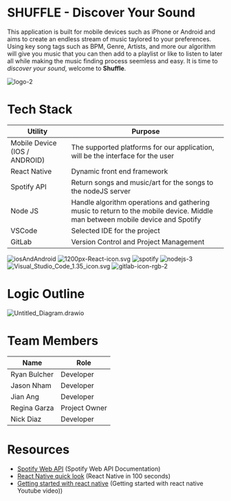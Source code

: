 # SHUFFLE - Discover Your Sound

This application is built for mobile devices such as iPhone or Android and aims to create an endless stream of music taylored to your preferences. Using key song tags such as BPM, Genre, Artists, and more our algorithm will give you music that you can then add to a playlist or like to listen to later all while making the music finding process seemless and easy. It is time to _discover your sound_, welcome to **Shuffle**.

![logo-2](/uploads/1d4abc75cb5fe201bffdd1cf4fc5b69a/logo-2.jpg)

# Tech Stack

| Utility | Purpose |
| ------ | ------ |
| Mobile Device (IOS / ANDROID) | The supported platforms for our application, will be the interface for the user |
| React Native | Dynamic front end framework| 
| Spotify API | Return songs and music/art for the songs to the nodeJS server | 
| Node JS | Handle algorithm operations and gathering music to return to the mobile device. Middle man between mobile device and Spotify| 
| VSCode | Selected IDE for the project | 
| GitLab | Version Control and Project Management | 

![iosAndAndroid](/uploads/dec1ed9f4b988d8dd41fa8015993fcb6/iosAndAndroid.png) ![1200px-React-icon.svg](/uploads/f38f947f0f979732c67b8a22a20a17cc/1200px-React-icon.svg.png) ![spotify](/uploads/1207b42729ccbde6f088bfd9e520b3eb/spotify.png) ![nodejs-3](/uploads/1d1f6b8a9a9c2f3580e9c22d3953a075/nodejs-3.png)  ![Visual_Studio_Code_1.35_icon.svg](/uploads/d9c973127e0cd745ad41bc8b14d6999d/Visual_Studio_Code_1.35_icon.svg.png) ![gitlab-icon-rgb-2](/uploads/966da84d137340727af0028566896035/gitlab-icon-rgb-2.png)


# Logic Outline

![Untitled_Diagram.drawio](/uploads/66d2971385b1d2043dabf6e434fb9869/Untitled_Diagram.drawio.png)

# Team Members
 

| **Name**   | **Role** |
| ------ | ------ |
| Ryan Bulcher  | Developer |
| Jason Nham | Developer |
| Jian Ang | Developer |
| Regina Garza | Project Owner |
| Nick Diaz | Developer |

# Resources

* [Spotify Web API](https://developer.spotify.com/documentation/) (Spotify Web API Documentation)
* [React Native quick look](https://www.youtube.com/watch?v=gvkqT_Uoahw) (React Native in 100 seconds)
* [Getting started with react native](https://youtu.be/0-S5a0eXPoc) (Getting started with react native Youtube video))


